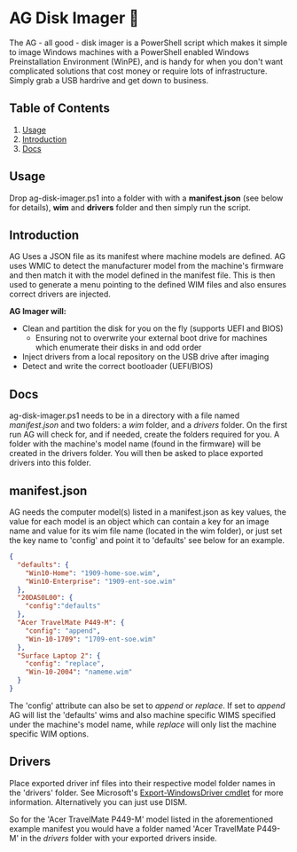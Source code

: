 # AG Disk Imager 🌄

The AG - all good - disk imager is a PowerShell script which makes it simple to image Windows machines
with a PowerShell enabled Windows Preinstallation Environment (WinPE), and is handy for when you don't want
complicated solutions that cost money or require lots of infrastructure. Simply grab a USB hardrive and get down to business.
  

## Table of Contents

1. [Usage](#Usage)
2. [Introduction](#Introduction)
3. [Docs](#Docs)

## Usage

Drop ag-disk-imager.ps1 into a folder with with a **manifest.json** (see below for details), **wim** and **drivers** folder and then simply run the script.

## Introduction

AG Uses a JSON file as its manifest where machine models are defined. AG uses WMIC to detect the manufacturer model from the machine's firmware and then match it with the model defined in the manifest file. This is then used to generate a menu pointing to the defined WIM files and also ensures correct drivers are injected.
  
**AG Imager will:**

* Clean and partition the disk for you on the fly (supports UEFI and BIOS)
  * Ensuring not to overwrite your external boot drive for machines which enumerate their disks in and odd order
* Inject drivers from a local repository on the USB drive after imaging
* Detect and write the correct bootloader (UEFI/BIOS)

## Docs

ag-disk-imager.ps1 needs to be in a directory with a file named *manifest.json* and two folders: a *wim* folder, and a *drivers* folder. On the first run AG will check for, and if needed, create the folders required for you. A folder with the machine's model name (found in the firmware) will be created in the drivers folder. You will then be asked to place exported drivers into this folder.
  
## manifest.json

AG needs the computer model(s) listed in a manifest.json as key values, the value for each model is an object which can contain a key for an image name and value for its wim file name (located in the wim folder), or just set the key name to 'config' and point it to 'defaults' see below for an example. 

```json
{
  "defaults": {
    "Win10-Home": "1909-home-soe.wim",
    "Win10-Enterprise": "1909-ent-soe.wim"
  },
  "20DAS0L00": {
    "config":"defaults"
  },
  "Acer TravelMate P449-M": {
    "config": "append",
    "Win-10-1709": "1709-ent-soe.wim"
  }, 
  "Surface Laptop 2": {
    "config": "replace",
    "Win-10-2004": "nameme.wim"
  }
}
```

The 'config' attribute can also be set to *append* or *replace*. If set to *append* AG will list the 'defaults' wims and also machine specific WIMS specified under the machine's model name, while *replace* will only list the machine specific WIM options. 

## Drivers

Place exported driver inf files into their respective model folder names in the 'drivers' folder. See Microsoft's [Export-WindowsDriver cmdlet](https://docs.microsoft.com/en-us/powershell/module/dism/export-windowsdriver?view=win10-ps) for more information. Alternatively you can just use DISM.  
  
So for the 'Acer TravelMate P449-M' model listed in the aforementioned example manifest you would have a folder named 'Acer TravelMate P449-M' in the *drivers* folder with your exported drivers inside.